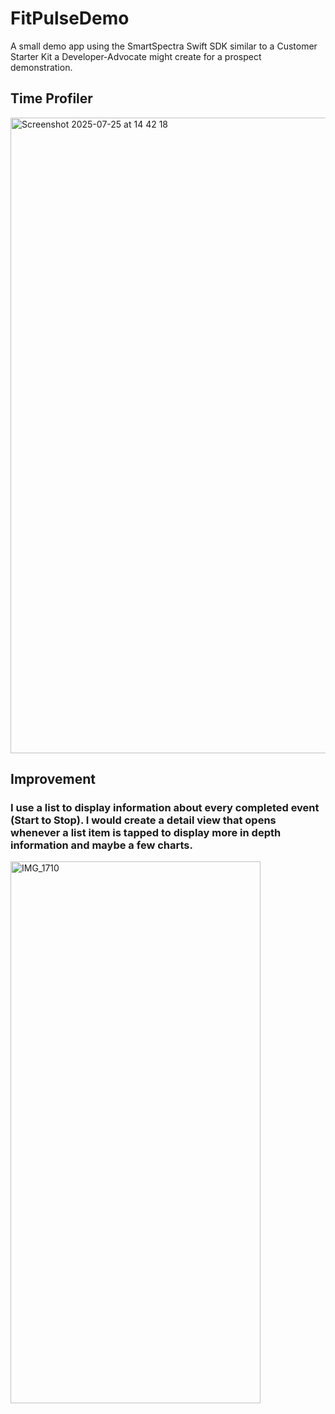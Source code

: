 # FitPulseDemo
A small demo app using the SmartSpectra Swift SDK similar to a Customer Starter Kit a Developer-Advocate might create for a prospect demonstration.

## Time Profiler

<img width="1914" height="1017" alt="Screenshot 2025-07-25 at 14 42 18" src="https://github.com/user-attachments/assets/3dc7bb5b-3e10-45d2-b1ad-0e0023dc655b" />

## Improvement

### I use a list to display information about every completed event (Start to Stop). I would create a detail view that opens whenever a list item is tapped to display more in depth information and maybe a few charts.

<img width="400" height="867" alt="IMG_1710" src="https://github.com/user-attachments/assets/eb8f371b-608a-442c-860c-206ce572f93d" />
